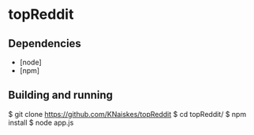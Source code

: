 # topReddit

## Dependencies

- [node]
- [npm]

## Building and running

$ git clone https://github.com/KNaiskes/topReddit
$ cd topReddit/
$ npm install
$ node app.js
